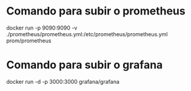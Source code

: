 # Comando para subir o prometheus
docker run -p 9090:9090 -v ./prometheus/prometheus.yml:/etc/prometheus/prometheus.yml prom/prometheus


# Comando para subir o grafana

docker run -d -p 3000:3000 grafana/grafana

